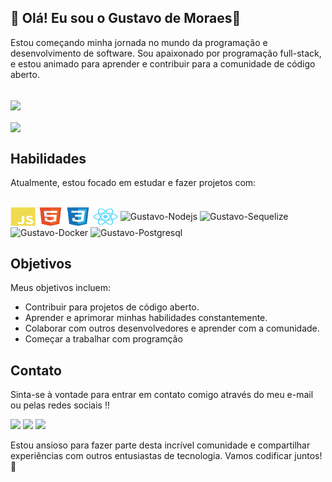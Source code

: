 ## 👋 Olá! Eu sou o Gustavo de Moraes👋 

Estou começando minha jornada no mundo da programação e desenvolvimento de software. Sou apaixonado por programação full-stack, 
e estou animado para aprender e contribuir para a comunidade de código aberto.

</br>

<div>
<a href="https://github.com/GustavoMoraes22">
  <img height=200 align="center" src="https://github-readme-stats.vercel.app/api?username=GustavoMoraes22&show_icons=true&theme=dracula" />
</a>

</br>
</br>
  
<a href="https://github.com/GustavoMoraes22">
  <img height=200 align="center" src="https://github-readme-stats.vercel.app/api/top-langs?username=GustavoMoraes22&layout=compact&langs_count=8&card_width=320&theme=dracula" />
</a>
  
## Habilidades

Atualmente, estou focado em estudar e fazer projetos com:

<div style="display: inline_block"><br>
  <img align="center" alt="Gustavo-Js" height="30" width="40" src="https://raw.githubusercontent.com/devicons/devicon/master/icons/javascript/javascript-plain.svg">
  <img align="center" alt="Gustavo-HTML" height="30" width="40" src="https://raw.githubusercontent.com/devicons/devicon/master/icons/html5/html5-original.svg">
  <img align="center" alt="Gustavo-CSS" height="30" width="40" src="https://raw.githubusercontent.com/devicons/devicon/master/icons/css3/css3-original.svg">
  <img align="center" alt="Gustavo-React" height="30" width="40" src="https://raw.githubusercontent.com/devicons/devicon/master/icons/react/react-original.svg">
  <img align="center" alt="Gustavo-Nodejs" height="30" width="40" src="https://cdn.jsdelivr.net/gh/devicons/devicon@latest/icons/nodejs/nodejs-original-wordmark.svg" /> 
  <img align="center" alt="Gustavo-Sequelize" height="30" width="40" src="https://cdn.jsdelivr.net/gh/devicons/devicon@latest/icons/sequelize/sequelize-original.svg"/> 
  <img align="center" alt="Gustavo-Docker" height="30" width="40" src="https://cdn.jsdelivr.net/gh/devicons/devicon@latest/icons/docker/docker-original.svg" /> 
  <img align="center" alt="Gustavo-Postgresql" height="30" width="40" src="https://cdn.jsdelivr.net/gh/devicons/devicon@latest/icons/postgresql/postgresql-original.svg" /> 
</div>

## Objetivos

Meus objetivos incluem:

- Contribuir para projetos de código aberto.
- Aprender e aprimorar minhas habilidades constantemente.
- Colaborar com outros desenvolvedores e aprender com a comunidade.
- Começar a trabalhar com programção

## Contato

Sinta-se à vontade para entrar em contato comigo através do meu e-mail ou pelas redes sociais !!

  <a href="https://instagram.com/_gustavomoraes10" target="_blank"><img src="https://img.shields.io/badge/-Instagram-%23E4405F?style=for-the-badge&logo=instagram&logoColor=white" target="_blank"></a>
  <a href = "mailto:DeveloperGustavoM@hotmail.com"><img src="https://img.shields.io/badge/Outlook-0078D4?style=for-the-badge&logo=microsoft-outlook&logoColor=white" target="_blank"></a>
  <a href="https://linkedin.com/in/gustavo-moraes-2659ba225" target="_blank"><img src="https://img.shields.io/badge/-LinkedIn-%230077B5?style=for-the-badge&logo=linkedin&logoColor=white" target="_blank"></a> 

Estou ansioso para fazer parte desta incrível comunidade e compartilhar experiências com outros entusiastas de tecnologia. Vamos codificar juntos! 🚀





